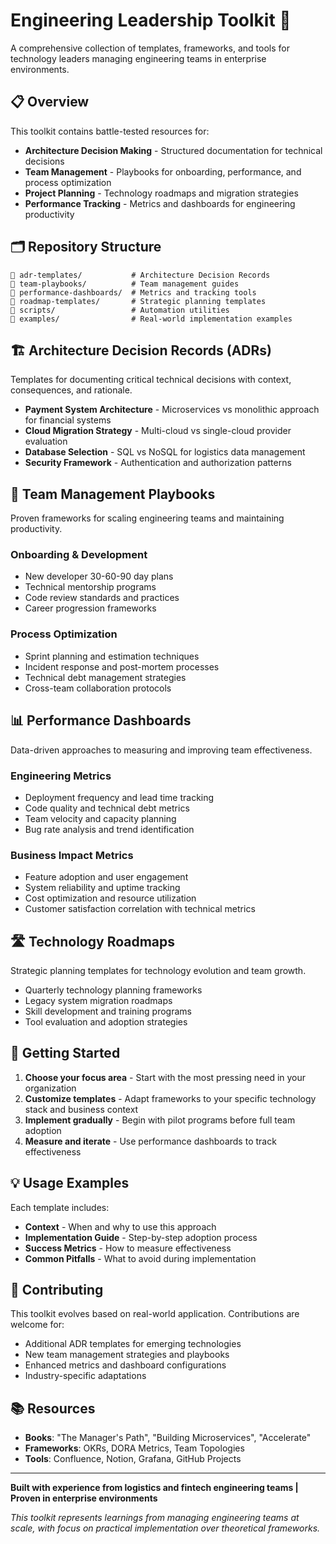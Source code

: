 # Engineering Leadership Toolkit 🚀

A comprehensive collection of templates, frameworks, and tools for technology leaders managing engineering teams in enterprise environments.

## 📋 Overview

This toolkit contains battle-tested resources for:
- **Architecture Decision Making** - Structured documentation for technical decisions
- **Team Management** - Playbooks for onboarding, performance, and process optimization
- **Project Planning** - Technology roadmaps and migration strategies
- **Performance Tracking** - Metrics and dashboards for engineering productivity

## 🗂️ Repository Structure

```
📁 adr-templates/           # Architecture Decision Records
📁 team-playbooks/          # Team management guides
📁 performance-dashboards/  # Metrics and tracking tools
📁 roadmap-templates/       # Strategic planning templates
📁 scripts/                 # Automation utilities
📁 examples/                # Real-world implementation examples
```

## 🏗️ Architecture Decision Records (ADRs)

Templates for documenting critical technical decisions with context, consequences, and rationale.

- **Payment System Architecture** - Microservices vs monolithic approach for financial systems
- **Cloud Migration Strategy** - Multi-cloud vs single-cloud provider evaluation
- **Database Selection** - SQL vs NoSQL for logistics data management
- **Security Framework** - Authentication and authorization patterns

## 👥 Team Management Playbooks

Proven frameworks for scaling engineering teams and maintaining productivity.

### Onboarding & Development
- New developer 30-60-90 day plans
- Technical mentorship programs
- Code review standards and practices
- Career progression frameworks

### Process Optimization
- Sprint planning and estimation techniques
- Incident response and post-mortem processes
- Technical debt management strategies
- Cross-team collaboration protocols

## 📊 Performance Dashboards

Data-driven approaches to measuring and improving team effectiveness.

### Engineering Metrics
- Deployment frequency and lead time tracking
- Code quality and technical debt metrics
- Team velocity and capacity planning
- Bug rate analysis and trend identification

### Business Impact Metrics
- Feature adoption and user engagement
- System reliability and uptime tracking
- Cost optimization and resource utilization
- Customer satisfaction correlation with technical metrics

## 🛣️ Technology Roadmaps

Strategic planning templates for technology evolution and team growth.

- Quarterly technology planning frameworks
- Legacy system migration roadmaps
- Skill development and training programs
- Tool evaluation and adoption strategies

## 🚀 Getting Started

1. **Choose your focus area** - Start with the most pressing need in your organization
2. **Customize templates** - Adapt frameworks to your specific technology stack and business context
3. **Implement gradually** - Begin with pilot programs before full team adoption
4. **Measure and iterate** - Use performance dashboards to track effectiveness

## 💡 Usage Examples

Each template includes:
- **Context** - When and why to use this approach
- **Implementation Guide** - Step-by-step adoption process  
- **Success Metrics** - How to measure effectiveness
- **Common Pitfalls** - What to avoid during implementation

## 🤝 Contributing

This toolkit evolves based on real-world application. Contributions are welcome for:
- Additional ADR templates for emerging technologies
- New team management strategies and playbooks
- Enhanced metrics and dashboard configurations
- Industry-specific adaptations

## 📚 Resources

- **Books**: "The Manager's Path", "Building Microservices", "Accelerate"
- **Frameworks**: OKRs, DORA Metrics, Team Topologies
- **Tools**: Confluence, Notion, Grafana, GitHub Projects

---

**Built with experience from logistics and fintech engineering teams | Proven in enterprise environments**

*This toolkit represents learnings from managing engineering teams at scale, with focus on practical implementation over theoretical frameworks.*
